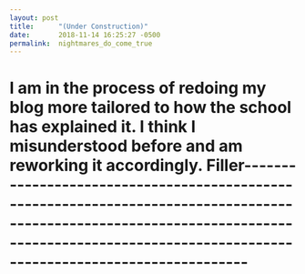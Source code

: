 ```yaml
---
layout: post
title:      "(Under Construction)"
date:       2018-11-14 16:25:27 -0500
permalink:  nightmares_do_come_true
---
```



# I am in the process of redoing my blog more tailored to how the school has explained it. I think I misunderstood before and am reworking it accordingly. Filler-----------------------------------------------------------------------------------------------------------------------------------------------------------------------------------------------
